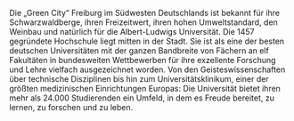 Die „Green City“ Freiburg im Südwesten Deutschlands ist bekannt für ihre Schwarzwaldberge, 
ihren Freizeitwert, ihren hohen Umweltstandard, den Weinbau und natürlich für die Albert-Ludwigs Universität.
Die 1457 gegründete Hochschule liegt mitten in der Stadt. 
Sie ist als eine der besten deutschen Universitäten mit der ganzen Bandbreite von Fächern an 
elf Fakultäten in bundesweiten Wettbewerben für ihre exzellente Forschung und Lehre vielfach ausgezeichnet worden.
Von den Geisteswissenschaften über technische Disziplinen bis hin zum Universitätsklinikum,
einer der größten medizinischen Einrichtungen Europas:
Die Universität bietet ihren mehr als 24.000 Studierenden ein Umfeld, in dem es Freude bereitet, zu lernen, zu forschen und zu leben.